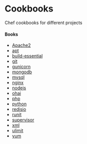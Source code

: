 Cookbooks
==============

Chef cookbooks for different projects

#### Books
* [Apache2](https://github.com/opscode-cookbooks/apache2)
* [apt](https://github.com/opscode-cookbooks/apt)
* [build-essential](https://github.com/opscode-cookbooks/build-essential)
* [git](https://github.com/opscode-cookbooks/git)
* [gunicorn](https://github.com/opscode-cookbooks/gunicorn)
* [mongodb](https://github.com/edelight/chef-mongodb)
* [mysql](https://github.com/opscode-cookbooks/mysql)
* [nginx](https://github.com/opscode-cookbooks/nginx)
* [nodejs](https://github.com/mdxp/nodejs-cookbook)
* [ohai](https://github.com/opscode-cookbooks/ohai)
* [php](https://github.com/opscode-cookbooks/php)
* [python](https://github.com/opscode-cookbooks/python)
* [redisio](https://github.com/brianbianco/redisio)
* [runit](https://github.com/opscode-cookbooks/runit)
* [supervisor](https://github.com/opscode-cookbooks/supervisor)
* [xml](https://github.com/opscode-cookbooks/xml)
* [ulimit](https://github.com/bmhatfield/chef-ulimit)
* [yum](https://github.com/opscode-cookbooks/yum)